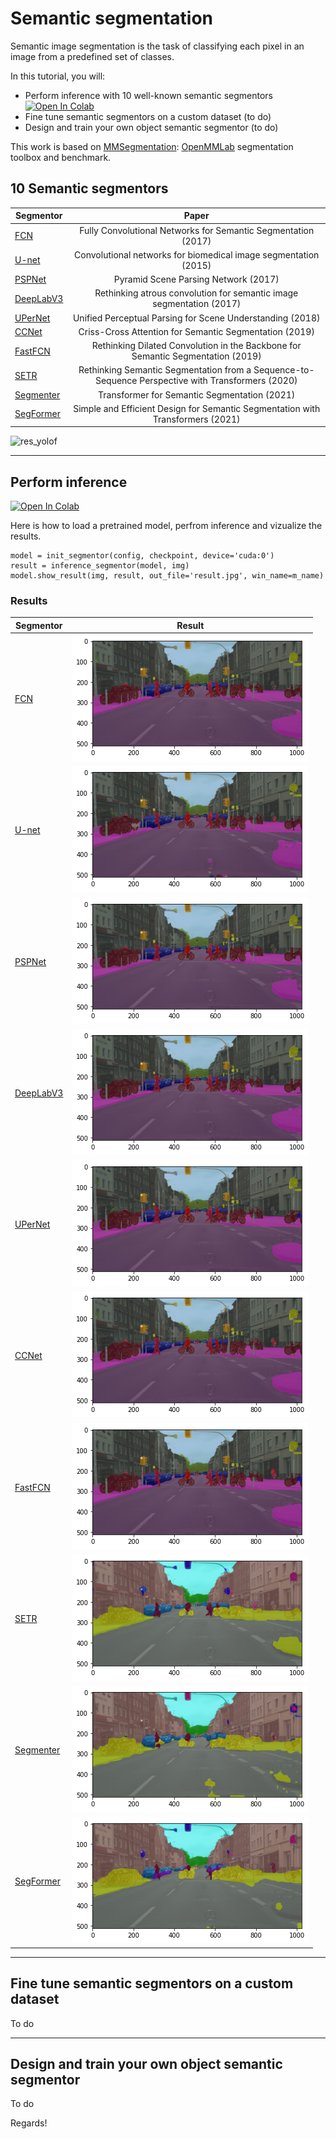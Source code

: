 #  Semantic segmentation

Semantic image segmentation is the task of classifying each pixel in an image from a predefined set of classes.

In this tutorial, you will:
- Perform inference with 10 well-known semantic segmentors <a href="https://colab.research.google.com/drive/1WJtghM5munkksP2CZQ90fiVTYkSL3e3S?usp=sharing" target="_parent"><img src="https://colab.research.google.com/assets/colab-badge.svg" alt="Open In Colab"/></a>
- Fine tune semantic segmentors on a custom dataset (to do)
- Design and train your own object semantic segmentor (to do)

This work is based on [MMSegmentation](https://github.com/open-mmlab/mmsegmentation): [OpenMMLab](https://github.com/open-mmlab) segmentation toolbox and benchmark.


## 10 Semantic segmentors

| Segmentor     | Paper         |
| ------------- |:-------------:|
| [FCN](https://arxiv.org/abs/1411.4038)    | Fully Convolutional Networks for Semantic Segmentation (2017)
| [U-net](https://arxiv.org/abs/1505.04597)    | Convolutional networks for biomedical image segmentation (2015)
| [PSPNet](https://arxiv.org/abs/1612.01105)    | Pyramid Scene Parsing Network (2017)
| [DeepLabV3](https://arxiv.org/abs/1706.05587)    | Rethinking atrous convolution for semantic image segmentation (2017)
| [UPerNet](https://arxiv.org/pdf/1807.10221.pdf)    | Unified Perceptual Parsing for Scene Understanding (2018)
| [CCNet](https://arxiv.org/abs/1811.11721)    | Criss-Cross Attention for Semantic Segmentation (2019)
| [FastFCN](https://arxiv.org/abs/1903.11816)    | Rethinking Dilated Convolution in the Backbone for Semantic Segmentation (2019)
| [SETR](https://arxiv.org/abs/2012.15840)    | Rethinking Semantic Segmentation from a Sequence-to-Sequence Perspective with Transformers (2020)
| [Segmenter](https://arxiv.org/abs/2105.05633)    | Transformer for Semantic Segmentation (2021)
| [SegFormer](https://arxiv.org/abs/2105.15203)    | Simple and Efficient Design for Semantic Segmentation with Transformers (2021)

![res_yolof](https://github.com/open-mmlab/mmsegmentation/raw/master/resources/seg_demo.gif)

-----

## Perform inference 

<a href="https://colab.research.google.com/drive/1WJtghM5munkksP2CZQ90fiVTYkSL3e3S?usp=sharing" target="_parent"><img src="https://colab.research.google.com/assets/colab-badge.svg" alt="Open In Colab"/></a>

Here is how to load a pretrained model, perfrom inference and vizualize the results.

```
model = init_segmentor(config, checkpoint, device='cuda:0')
result = inference_segmentor(model, img)
model.show_result(img, result, out_file='result.jpg', win_name=m_name)
```

### Results

| Segmentor     | Result         |
| ------------- |:-------------:|
| [FCN](https://arxiv.org/abs/1411.4038)    | ![res_yolof](images/fcn.png)
| [U-net](https://arxiv.org/abs/1505.04597)    | ![res_yolof](images/unet.png)
| [PSPNet](https://arxiv.org/abs/1612.01105)    | ![res_yolof](images/pspnet.png)
| [DeepLabV3](https://arxiv.org/abs/1706.05587)    | ![res_yolof](images/deeplab.png)
| [UPerNet](https://arxiv.org/pdf/1807.10221.pdf)    | ![res_yolof](images/upernet.png)
| [CCNet](https://arxiv.org/abs/1811.11721)    | ![res_yolof](images/ccnet.png)
| [FastFCN](https://arxiv.org/abs/1903.11816)    | ![res_yolof](images/fastfcn.png)
| [SETR](https://arxiv.org/abs/2012.15840)    | ![res_yolof](images/setr.png)
| [Segmenter](https://arxiv.org/abs/2105.05633)    | ![res_yolof](images/segmenter.png)
| [SegFormer](https://arxiv.org/abs/2105.15203)    | ![res_yolof](images/segformer.png)



-----

## Fine tune semantic segmentors on a custom dataset

To do 

-----

## Design and train your own object semantic segmentor

To do 


Regards! 

